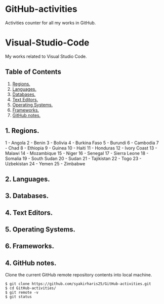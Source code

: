 # GitHub-activities
Activities counter for all my works in GitHub.

# Visual-Studio-Code
My works related to Visual Studio Code.

## Table of Contents
1. [Regions.](#region)
2. [Languages.](#language)
3. [Databases.](#database)
4. [Text Editors.](#editor)
5. [Operating Systems.](#os)
6. [Frameworks.](#frameworks)
7. [GitHub notes.](#github)

<a name="region"></a>
## 1. Regions.

1 - Angola
2 - Benin
3 - Bolivia
4 - Burkina Faso
5 - Burundi
6 - Cambodia
7 - Chad
8 - Ethiopia
9 - Guinea
10 - Haiti
11 - Honduras
12 - Ivory Coast
13 - Malawi
14 - Mozambique
15 - Niger
16 - Senegal
17 - Sierra Leone
18 - Somalia
19 - South Sudan
20 - Sudan
21 - Tajikistan
22 - Togo
23 - Uzbekistan
24 - Yemen
25 - Zimbabwe

<a name="language"></a>
## 2. Languages.

<a name="database"></a>
## 3. Databases.

<a name="editor"></a>
## 4. Text Editors.

<a name="os"></a>
## 5. Operating Systems.

<a name="frameworks"></a>
## 6. Frameworks.

<a name="github"></a>
## 4. GitHub notes.
Clone the current GitHub remote repository contents into local machine.
```
$ git clone https://github.com/syakirharis25/GitHub-activities.git
$ cd GitHub-activities/
$ git remote -v
$ git status
```
